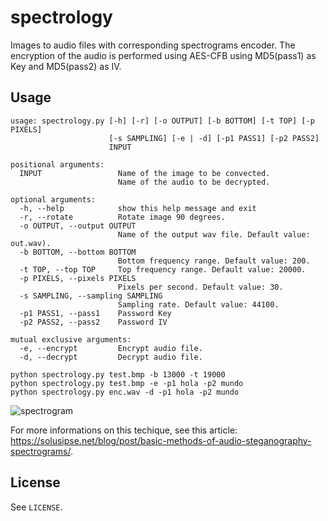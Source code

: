 # spectrology
Images to audio files with corresponding spectrograms encoder.
The encryption of the audio is performed using AES-CFB using
MD5(pass1) as Key and MD5(pass2) as IV.

## Usage

```
usage: spectrology.py [-h] [-r] [-o OUTPUT] [-b BOTTOM] [-t TOP] [-p PIXELS]
                      [-s SAMPLING] [-e | -d] [-p1 PASS1] [-p2 PASS2]
                      INPUT

positional arguments:
  INPUT                 Name of the image to be convected.
	                    Name of the audio to be decrypted.

optional arguments:
  -h, --help            show this help message and exit
  -r, --rotate          Rotate image 90 degrees.
  -o OUTPUT, --output OUTPUT
                        Name of the output wav file. Default value: out.wav).
  -b BOTTOM, --bottom BOTTOM
                        Bottom frequency range. Default value: 200.
  -t TOP, --top TOP     Top frequency range. Default value: 20000.
  -p PIXELS, --pixels PIXELS
                        Pixels per second. Default value: 30.
  -s SAMPLING, --sampling SAMPLING
                        Sampling rate. Default value: 44100.
  -p1 PASS1, --pass1    Password Key
  -p2 PASS2, --pass2    Password IV

mutual exclusive arguments:
  -e, --encrypt         Encrypt audio file.
  -d, --decrypt         Decrypt audio file.
```

```
python spectrology.py test.bmp -b 13000 -t 19000
python spectrology.py test.bmp -e -p1 hola -p2 mundo
python spectrology.py enc.wav -d -p1 hola -p2 mundo
```
![spectrogram](https://solusipse.net/blog/img/posts/audio-samples/7.png)

For more informations on this techique, see this article: https://solusipse.net/blog/post/basic-methods-of-audio-steganography-spectrograms/.

## License
See `LICENSE`.
